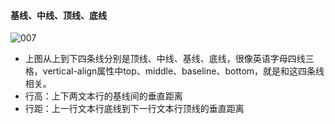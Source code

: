 #### 基线、中线、顶线、底线

![007](C:\Users\acer\aioverg\前端\img\007.png)

- 上图从上到下四条线分别是顶线、中线、基线、底线，很像英语字母四线三格，vertical-align属性中top、middle、baseline、bottom，就是和这四条线相关。
- 行高：上下两文本行的基线间的垂直距离
- 行距：上一行文本行底线到下一行文本行顶线的垂直距离